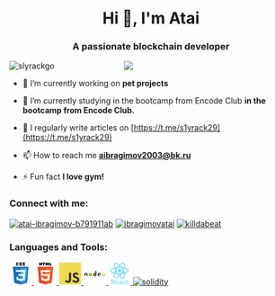 <h1 align="center">Hi 👋, I'm Atai</h1>
<h3 align="center">A passionate blockchain developer</h3>
<img align="right" width="300" src="https://gamztube.files.wordpress.com/2019/02/1_ouvhfpwmk04-mcy091hxeg-2.gif">

<p align="left"> <img src="https://komarev.com/ghpvc/?username=slyrackgo&label=Profile%20views&color=0e75b6&style=flat" alt="slyrackgo" /> </p>



- 🔭 I’m currently working on **pet projects**

- 🌱 I’m currently studying in the bootcamp from Encode Club **in the bootcamp from Encode Club.**

- 📝 I regularly write articles on [https://t.me/s1yrack29](https://t.me/s1yrack29)

- 📫 How to reach me **aibragimov2003@bk.ru**

- ⚡ Fun fact **I love gym!**

<h3 align="left">Connect with me:</h3>
<p align="left">
<a href="https://linkedin.com/in/atai-ibragimov-b791911ab" target="blank"><img align="center" src="https://raw.githubusercontent.com/rahuldkjain/github-profile-readme-generator/master/src/images/icons/Social/linked-in-alt.svg" alt="atai-ibragimov-b791911ab" height="30" width="40" /></a>
<a href="https://instagram.com/ibragimovatai" target="blank"><img align="center" src="https://raw.githubusercontent.com/rahuldkjain/github-profile-readme-generator/master/src/images/icons/Social/instagram.svg" alt="ibragimovatai" height="30" width="40" /></a>
<a href="https://www.leetcode.com/killdabeat" target="blank"><img align="center" src="https://raw.githubusercontent.com/rahuldkjain/github-profile-readme-generator/master/src/images/icons/Social/leet-code.svg" alt="killdabeat" height="30" width="40" /></a>
</p>

<!-- <h3 align="left">Languages and Tools:</h3> -->
<!-- <p align="left"> <a href="https://www.w3schools.com/css/" target="_blank" rel="noreferrer"> <img src="https://raw.githubusercontent.com/devicons/devicon/master/icons/css3/css3-original-wordmark.svg" alt="css3" width="40" height="40"/> </a> <a href="https://www.w3.org/html/" target="_blank" rel="noreferrer"> <img src="https://raw.githubusercontent.com/devicons/devicon/master/icons/html5/html5-original-wordmark.svg" alt="html5" width="40" height="40"/> </a> <a href="https://developer.mozilla.org/en-US/docs/Web/JavaScript" target="_blank" rel="noreferrer"> <img src="https://raw.githubusercontent.com/devicons/devicon/master/icons/javascript/javascript-original.svg" alt="javascript" width="40" height="40"/> </a> <a href="https://nodejs.org" target="_blank" rel="noreferrer"> <img src="https://raw.githubusercontent.com/devicons/devicon/master/icons/nodejs/nodejs-original-wordmark.svg" alt="nodejs" width="40" height="40"/> </a> <a href="https://reactjs.org/" target="_blank" rel="noreferrer"> <img src="https://raw.githubusercontent.com/devicons/devicon/master/icons/react/react-original-wordmark.svg" alt="react" width="40" height="40"/> </a> </p> -->

<h3 align="left">Languages and Tools:</h3>
<p align="left">
  <a href="https://www.w3schools.com/css/" target="_blank" rel="noreferrer">
    <img src="https://raw.githubusercontent.com/devicons/devicon/master/icons/css3/css3-original-wordmark.svg" alt="css3" width="40" height="40"/>
  </a>
  <a href="https://www.w3.org/html/" target="_blank" rel="noreferrer">
    <img src="https://raw.githubusercontent.com/devicons/devicon/master/icons/html5/html5-original-wordmark.svg" alt="html5" width="40" height="40"/>
  </a>
  <a href="https://developer.mozilla.org/en-US/docs/Web/JavaScript" target="_blank" rel="noreferrer">
    <img src="https://raw.githubusercontent.com/devicons/devicon/master/icons/javascript/javascript-original.svg" alt="javascript" width="40" height="40"/>
  </a>
  <a href="https://nodejs.org" target="_blank" rel="noreferrer">
    <img src="https://raw.githubusercontent.com/devicons/devicon/master/icons/nodejs/nodejs-original-wordmark.svg" alt="nodejs" width="40" height="40"/>
  </a>
  <a href="https://reactjs.org/" target="_blank" rel="noreferrer">
    <img src="https://raw.githubusercontent.com/devicons/devicon/master/icons/react/react-original-wordmark.svg" alt="react" width="40" height="40"/>
  </a>
  <a href="https://soliditylang.org/" target="_blank" rel="noreferrer">
    <img src="https://avatars.githubusercontent.com/u/10584447?s=200&v=4" alt="solidity" width="40" height="40"/>
  </a>
</p>


